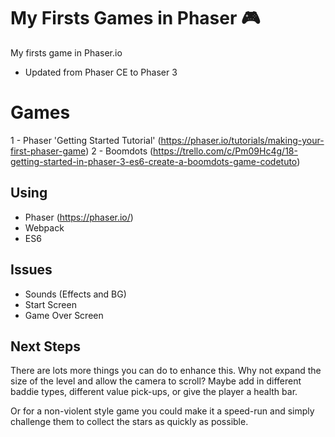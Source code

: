 # My Firsts Games in Phaser :video_game:
My firsts game in Phaser.io
- Updated from Phaser CE to Phaser 3

# Games
1 - Phaser 'Getting Started Tutorial' (https://phaser.io/tutorials/making-your-first-phaser-game)
2 - Boomdots (https://trello.com/c/Pm09Hc4g/18-getting-started-in-phaser-3-es6-create-a-boomdots-game-codetuto)

## Using
- Phaser (https://phaser.io/)
- Webpack
- ES6 

## Issues
- Sounds (Effects and BG)
- Start Screen
- Game Over Screen

## Next Steps

There are lots more things you can do to enhance this. Why not expand the size of the level and allow the camera to scroll? Maybe add in different baddie types, different value pick-ups, or give the player a health bar.

Or for a non-violent style game you could make it a speed-run and simply challenge them to collect the stars as quickly as possible.



